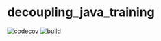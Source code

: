 # decoupling_java_training
[![codecov](https://codecov.io/gh/HyperLan-git/maven_training/branch/main/graph/badge.svg)](https://codecov.io/gh/HyperLan-git/maven_training)
![build](https://github.com/HyperLan-git/maven_training/actions/workflows/build.yml/badge.svg)
